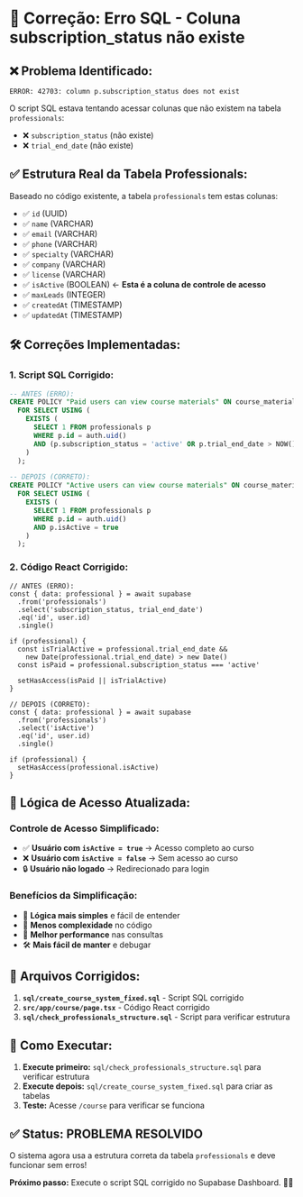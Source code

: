 # 🔧 Correção: Erro SQL - Coluna subscription_status não existe

## ❌ **Problema Identificado:**

```
ERROR: 42703: column p.subscription_status does not exist
```

O script SQL estava tentando acessar colunas que não existem na tabela `professionals`:
- ❌ `subscription_status` (não existe)
- ❌ `trial_end_date` (não existe)

## ✅ **Estrutura Real da Tabela Professionals:**

Baseado no código existente, a tabela `professionals` tem estas colunas:
- ✅ `id` (UUID)
- ✅ `name` (VARCHAR)
- ✅ `email` (VARCHAR)
- ✅ `phone` (VARCHAR)
- ✅ `specialty` (VARCHAR)
- ✅ `company` (VARCHAR)
- ✅ `license` (VARCHAR)
- ✅ `isActive` (BOOLEAN) ← **Esta é a coluna de controle de acesso**
- ✅ `maxLeads` (INTEGER)
- ✅ `createdAt` (TIMESTAMP)
- ✅ `updatedAt` (TIMESTAMP)

## 🛠️ **Correções Implementadas:**

### **1. Script SQL Corrigido:**
```sql
-- ANTES (ERRO):
CREATE POLICY "Paid users can view course materials" ON course_materials
  FOR SELECT USING (
    EXISTS (
      SELECT 1 FROM professionals p 
      WHERE p.id = auth.uid() 
      AND (p.subscription_status = 'active' OR p.trial_end_date > NOW())
    )
  );

-- DEPOIS (CORRETO):
CREATE POLICY "Active users can view course materials" ON course_materials
  FOR SELECT USING (
    EXISTS (
      SELECT 1 FROM professionals p 
      WHERE p.id = auth.uid() 
      AND p.isActive = true
    )
  );
```

### **2. Código React Corrigido:**
```tsx
// ANTES (ERRO):
const { data: professional } = await supabase
  .from('professionals')
  .select('subscription_status, trial_end_date')
  .eq('id', user.id)
  .single()

if (professional) {
  const isTrialActive = professional.trial_end_date && 
    new Date(professional.trial_end_date) > new Date()
  const isPaid = professional.subscription_status === 'active'
  
  setHasAccess(isPaid || isTrialActive)
}

// DEPOIS (CORRETO):
const { data: professional } = await supabase
  .from('professionals')
  .select('isActive')
  .eq('id', user.id)
  .single()

if (professional) {
  setHasAccess(professional.isActive)
}
```

## 🎯 **Lógica de Acesso Atualizada:**

### **Controle de Acesso Simplificado:**
- ✅ **Usuário com `isActive = true`** → Acesso completo ao curso
- ❌ **Usuário com `isActive = false`** → Sem acesso ao curso
- 🔒 **Usuário não logado** → Redirecionado para login

### **Benefícios da Simplificação:**
- 🎯 **Lógica mais simples** e fácil de entender
- 🔧 **Menos complexidade** no código
- 🚀 **Melhor performance** nas consultas
- 🛠️ **Mais fácil de manter** e debugar

## 📁 **Arquivos Corrigidos:**

1. **`sql/create_course_system_fixed.sql`** - Script SQL corrigido
2. **`src/app/course/page.tsx`** - Código React corrigido
3. **`sql/check_professionals_structure.sql`** - Script para verificar estrutura

## 🚀 **Como Executar:**

1. **Execute primeiro:** `sql/check_professionals_structure.sql` para verificar estrutura
2. **Execute depois:** `sql/create_course_system_fixed.sql` para criar as tabelas
3. **Teste:** Acesse `/course` para verificar se funciona

## ✅ **Status: PROBLEMA RESOLVIDO**

O sistema agora usa a estrutura correta da tabela `professionals` e deve funcionar sem erros!

**Próximo passo:** Execute o script SQL corrigido no Supabase Dashboard. 🎯✨




